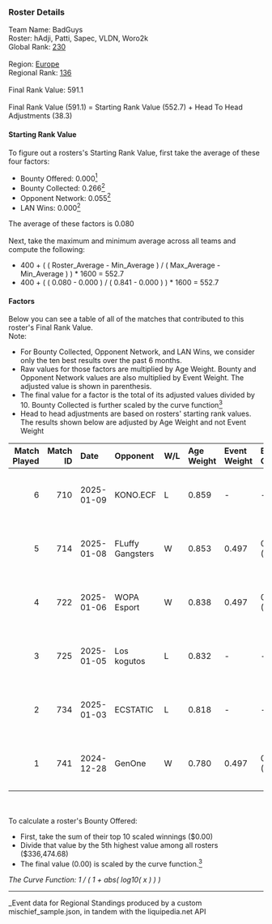 ### Roster Details<br />
Team Name: BadGuys<br />
Roster: hAdji, Patti, Sapec, VLDN, Woro2k<br />
Global Rank: [230](../../standings_global_2025_03_01.md)<br />
<br />
Region: [Europe]( ../../standings_europe_2025_03_01.md)<br />
Regional Rank: [136]( ../../standings_europe_2025_03_01.md)<br />
<br />
Final Rank Value:  591.1<br />
<br />
Final Rank Value (591.1) = Starting Rank Value (552.7) + Head To Head Adjustments (38.3)<br />

#### Starting Rank Value<br />
To figure out a rosters's Starting Rank Value, first take the average of these four factors:<br />
- Bounty Offered: 0.000[<sup>1</sup>](#table2)
- Bounty Collected: 0.266[<sup>2</sup>](#table1)
- Opponent Network: 0.055[<sup>2</sup>](#table1)
- LAN Wins: 0.000[<sup>2</sup>](#table1)

The average of these factors is 0.080<br />
<br />
Next, take the maximum and minimum average across all teams and compute the following:<br />
- 400 + ( ( Roster_Average - Min_Average ) / ( Max_Average - Min_Average ) ) * 1600 = 552.7
- 400 + ( ( 0.080 - 0.000 ) / ( 0.841 - 0.000 ) ) * 1600 = 552.7


#### Factors<br />
Below you can see a table of all of the matches that contributed to this roster's Final Rank Value.<br />
Note:<br />

- For Bounty Collected, Opponent Network, and LAN Wins, we consider only the ten best results over the past 6 months.
- Raw values for those factors are multiplied by Age Weight. Bounty and Opponent Network values are also multiplied by Event Weight. The adjusted value is shown in parenthesis.
- The final value for a factor is the total of its adjusted values divided by 10. Bounty Collected is further scaled by the curve function[<sup>3</sup>](#curveFunction)
- Head to head adjustments are based on rosters' starting rank values. The results shown below are adjusted by Age Weight and not Event Weight
<span id="table1"></span><br />


| Match Played | Match ID | Date       | Opponent         | W/L | Age Weight | Event Weight | Bounty Collected | Opponent Network | LAN Wins  | H2H Adj. | Roster                            |
| -: | -: | :- | :- | :- | :- | :- | :- | :- | :- | -: | :- |
|            6 |      710 | 2025-01-09 | KONO.ECF         | L   | 0.859      | -            | -                | -                | -         |   -11.08 | hAdji, Patti, Sapec, VLDN, Woro2k |
|            5 |      714 | 2025-01-08 | FLuffy Gangsters | W   | 0.853      | 0.497        | 0.005 (0.002)    | 0.419 (0.178)    | 0 (0.000) |    17.51 | hAdji, Patti, Sapec, VLDN, Woro2k |
|            4 |      722 | 2025-01-06 | WOPA Esport      | W   | 0.838      | 0.497        | 0.028 (0.012)    | 0.499 (0.208)    | 0 (0.000) |    19.93 | hAdji, Patti, Sapec, VLDN, Woro2k |
|            3 |      725 | 2025-01-05 | Los kogutos      | L   | 0.832      | -            | -                | -                | -         |    -3.85 | hAdji, Patti, Sapec, VLDN, Woro2k |
|            2 |      734 | 2025-01-03 | ECSTATIC         | L   | 0.818      | -            | -                | -                | -         |    -2.82 | hAdji, Patti, Sapec, VLDN, Woro2k |
|            1 |      741 | 2024-12-28 | GenOne           | W   | 0.780      | 0.497        | 0.009 (0.003)    | 0.424 (0.164)    | 0 (0.000) |    18.66 | hAdji, Patti, Sapec, VLDN, Woro2k |

<br />
<span id="table2"></span><br />
To calculate a roster's Bounty Offered:<br />

- First, take the sum of their top 10 scaled winnings ($0.00)
- Divide that value by the 5th highest value among all rosters ($336,474.68)
- The final value (0.00) is scaled by the curve function.[<sup>3</sup>](#curveFunction)

<span id="curveFunction"></span>_The Curve Function: 1 / ( 1 + abs( log10( x ) ) )_<br />

---
_Event data for Regional Standings produced by a custom mischief_sample.json, in tandem with the liquipedia.net API<br />
